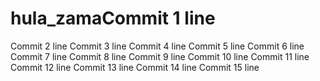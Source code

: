# hula_zamaCommit 1 line
Commit 2 line
Commit 3 line
Commit 4 line
Commit 5 line
Commit 6 line
Commit 7 line
Commit 8 line
Commit 9 line
Commit 10 line
Commit 11 line
Commit 12 line
Commit 13 line
Commit 14 line
Commit 15 line

<!-- Auto-update: 2025-10-12T14:12:00.714332 -->

<!-- Auto-update: 2025-10-14T01:10:09.753304 -->

<!-- Auto-update: 2025-10-14T05:06:31.275979 -->

<!-- Auto-update: 2025-10-14T05:40:52.254102 -->

<!-- Auto-update: 2025-10-14T12:14:26.549551 -->

<!-- Auto-update: 2025-10-15T15:54:01.421526 -->

<!-- Auto-update: 2025-10-16T12:01:21.333881 -->
